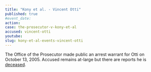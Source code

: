 ```yaml
---
title: "Kony et al. - Vincent Otti"
published: true
#event_date:
action:
case: the-prosecutor-v-kony-et-al
accused: vincent-otti
youtube:
slug: kony-et-al-events-vincent-otti
---
```


The Office of the Prosecutor made public an arrest warrant for Otti on October 13, 2005. Accused remains at-large but there are reports he is [deceased](http://www.haguejusticeportal.net/index.php?id=8194).

